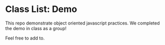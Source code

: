 # Class List: Demo

This repo demonstrate object oriented javascript practices. We completed the demo in class as a group!

Feel free to add to.
